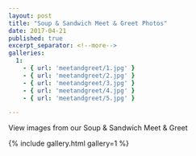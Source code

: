 ```yaml
---
layout: post
title: "Soup & Sandwich Meet & Greet Photos"
date: 2017-04-21
published: true
excerpt_separator: <!--more-->
galleries:
  1:
    - { url: 'meetandgreet/1.jpg' }
    - { url: 'meetandgreet/2.jpg' }
    - { url: 'meetandgreet/3.jpg' }
    - { url: 'meetandgreet/4.jpg' }
    - { url: 'meetandgreet/5.jpg' }

---
```

View images from our Soup & Sandwich Meet & Greet

<!--more-->

{% include gallery.html gallery=1 %}
